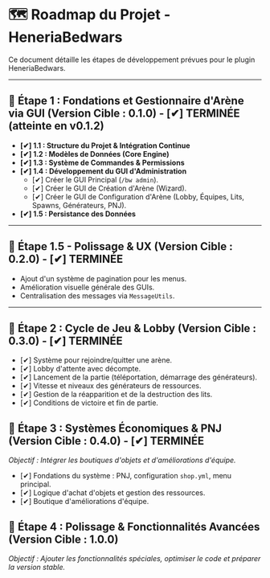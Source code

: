 # 🗺️ Roadmap du Projet - HeneriaBedwars

Ce document détaille les étapes de développement prévues pour le plugin HeneriaBedwars.

---

## 🎯 **Étape 1 : Fondations et Gestionnaire d'Arène via GUI (Version Cible : 0.1.0) - [✔] TERMINÉE (atteinte en v0.1.2)**
* **[✔] 1.1 : Structure du Projet & Intégration Continue**
* **[✔] 1.2 : Modèles de Données (Core Engine)**
* **[✔] 1.3 : Système de Commandes & Permissions**
* **[✔] 1.4 : Développement du GUI d'Administration**
    * [✔] Créer le GUI Principal (`/bw admin`).
    * [✔] Créer le GUI de Création d'Arène (Wizard).
    * [✔] Créer le GUI de Configuration d'Arène (Lobby, Équipes, Lits, Spawns, Générateurs, PNJ).
* **[✔] 1.5 : Persistance des Données**

---

## 🎯 **Étape 1.5 - Polissage & UX (Version Cible : 0.2.0) - [✔] TERMINÉE**
* Ajout d'un système de pagination pour les menus.
* Amélioration visuelle générale des GUIs.
* Centralisation des messages via `MessageUtils`.

---

## 🎯 **Étape 2 : Cycle de Jeu & Lobby (Version Cible : 0.3.0) - [✔] TERMINÉE**
* [✔] Système pour rejoindre/quitter une arène.
* [✔] Lobby d'attente avec décompte.
* [✔] Lancement de la partie (téléportation, démarrage des générateurs).
* [✔] Vitesse et niveaux des générateurs de ressources.
* [✔] Gestion de la réapparition et de la destruction des lits.
* [✔] Conditions de victoire et fin de partie.

## 🎯 **Étape 3 : Systèmes Économiques & PNJ (Version Cible : 0.4.0) - [✔] TERMINÉE**
*Objectif : Intégrer les boutiques d'objets et d'améliorations d'équipe.*

* [✔] Fondations du système : PNJ, configuration `shop.yml`, menu principal.
* [✔] Logique d'achat d'objets et gestion des ressources.
* [✔] Boutique d'améliorations d'équipe.

## 🎯 **Étape 4 : Polissage & Fonctionnalités Avancées (Version Cible : 1.0.0)**
*Objectif : Ajouter les fonctionnalités spéciales, optimiser le code et préparer la version stable.*
